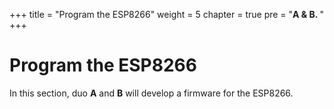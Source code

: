 +++
title = "Program the ESP8266"
weight = 5
chapter = true
pre = "<b>A & B. </b>"
+++

# Program the ESP8266

In this section, duo **A** and **B** will develop a firmware for the ESP8266.

